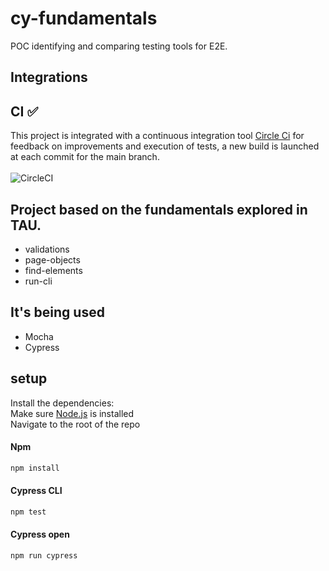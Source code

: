 # cy-fundamentals
POC identifying and comparing testing tools for E2E.

## Integrations
## CI ✅
This project is integrated with a continuous integration tool [Circle Ci](https://circleci.com/) for feedback on improvements and execution of tests, a new build is launched at each commit for the main branch. <br/> <br/>
![CircleCI](https://img.shields.io/circleci/build/github/heziofernandes/cy-fundamentals?style=for-the-badge)


## Project based on the fundamentals explored in TAU.
* validations
* page-objects
* find-elements
* run-cli

## It's being used
* Mocha
* Cypress


## setup
Install the dependencies:<br/>
Make sure [Node.js](https://nodejs.org/) is installed <br/>
Navigate to the root of the repo <br/>
#### Npm
```bash
npm install
```
#### Cypress CLI
```bash
npm test
```
#### Cypress open
```bash
npm run cypress
```

